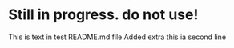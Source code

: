 # Still in progress. do not use!


This is text in test README.md file
Added extra
this ia second line
